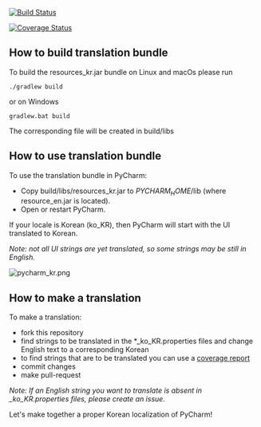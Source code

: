 [![Build Status](https://travis-ci.org/traff/pycharm-kr.svg?branch=master)](https://travis-ci.org/traff/pycharm-kr)

[![Coverage Status](https://coveralls.io/repos/github/traff/pycharm-kr/badge.svg?branch=master)](https://coveralls.io/github/traff/pycharm-kr?branch=master)


## How to build translation bundle

To build the resources_kr.jar bundle on Linux and macOs please run
```
./gradlew build
```

or on Windows

```
gradlew.bat build
```

The corresponding file will be created in build/libs

## How to use translation bundle

To use the translation bundle in PyCharm:

 * Copy build/libs/resources_kr.jar to $PYCHARM_HOME$/lib (where resource_en.jar is located).
 * Open or restart PyCharm.

 If your locale is Korean (ko_KR), then PyCharm will start with the UI translated to Korean.

*Note: not all UI strings are yet translated, so some strings may be still in English.*


![pycharm_kr.png](https://github.com/traff/pycharm-kr/blob/master/pycharm_kr.png "PyCharm in Korean")

## How to make a translation

To make a translation:
 * fork this repository
 * find strings to be translated in the *_ko_KR.properties files and change English text
to a corresponding Korean
 * to find strings that are to be translated you can use a [coverage report](https://coveralls.io/github/traff/pycharm-kr?branch=master)
 * commit changes
 * make pull-request

*Note: If an English string you want to translate is absent in _ko_KR.properties files, please create an issue.*

Let's make together a proper Korean localization of PyCharm!
